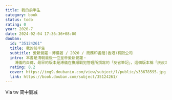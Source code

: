 ```yaml
---
title: 我的前半生
category: book
status: todo
rating: 0
year: 2020-7
date: 2024-02-04 17:36:36+08:00
douban:
  id: "35124261"
  title: 我的前半生
  subtitle: 愛新覺羅‧溥儀著 / 2020 / 商務印書館(香港)有限公司
  intro: 本書是清朝最後一位皇帝愛新覺羅‧
    溥儀的自傳，最早的版本是溥儀在撫順戰犯管理所撰寫的「反省筆記」，這個版本稱「灰皮本」。「灰皮本」是所有《我的前半生》的祖本，後經各個方面的專家審閱，著名的歷史學家翦伯贊、何干之都曾提出重要的修訂意見，文字方面更有知名作家老舍負責把關，在各位專家的通力合作之下完成了這個被視爲最佳的「定本」，比較好地融合了史實與文學性。
  rating: 8.2
  cover: https://img9.doubanio.com/view/subject/l/public/s33678595.jpg
  link: https://book.douban.com/subject/35124261/
---
```


Via tw 简中删减
